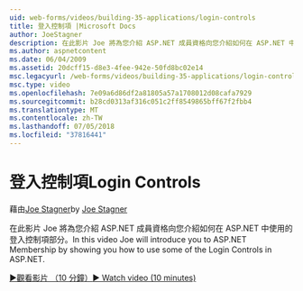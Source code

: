 ```yaml
---
uid: web-forms/videos/building-35-applications/login-controls
title: 登入控制項 |Microsoft Docs
author: JoeStagner
description: 在此影片 Joe 將為您介紹 ASP.NET 成員資格向您介紹如何在 ASP.NET 中使用的登入控制項部分。
ms.author: aspnetcontent
ms.date: 06/04/2009
ms.assetid: 20dcff15-d8e3-4fee-942e-50fd8bc02e14
msc.legacyurl: /web-forms/videos/building-35-applications/login-controls
msc.type: video
ms.openlocfilehash: 7e09a6d86df2a81805a57a1708012d08cafa7929
ms.sourcegitcommit: b28cd0313af316c051c2ff8549865bff67f2fbb4
ms.translationtype: MT
ms.contentlocale: zh-TW
ms.lasthandoff: 07/05/2018
ms.locfileid: "37816441"
---
```

<a name="login-controls"></a><span data-ttu-id="caa93-103">登入控制項</span><span class="sxs-lookup"><span data-stu-id="caa93-103">Login Controls</span></span>
====================
<span data-ttu-id="caa93-104">藉由[Joe Stagner](https://github.com/JoeStagner)</span><span class="sxs-lookup"><span data-stu-id="caa93-104">by [Joe Stagner](https://github.com/JoeStagner)</span></span>

<span data-ttu-id="caa93-105">在此影片 Joe 將為您介紹 ASP.NET 成員資格向您介紹如何在 ASP.NET 中使用的登入控制項部分。</span><span class="sxs-lookup"><span data-stu-id="caa93-105">In this video Joe will introduce you to ASP.NET Membership by showing you how to use some of the Login Controls in ASP.NET.</span></span>

[<span data-ttu-id="caa93-106">&#9654;觀看影片 （10 分鐘）</span><span class="sxs-lookup"><span data-stu-id="caa93-106">&#9654; Watch video (10 minutes)</span></span>](https://channel9.msdn.com/Blogs/ASP-NET-Site-Videos/login-controls)
